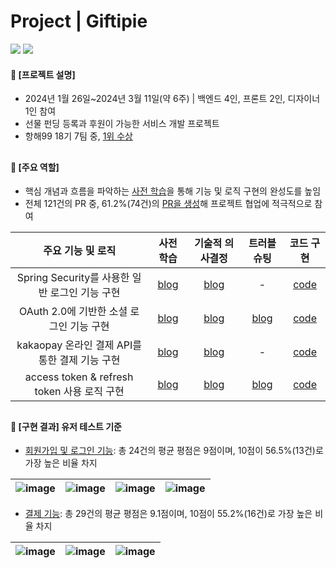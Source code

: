 ####  
# Project | Giftipie
<a href="https://github.com/Gift-For-You-Project/gift-for-you-BE"><img src="https://img.shields.io/badge/repository-backend repository-2677d0"/></a> <a href="https://jisulee-shsf.tistory.com/category/%F0%9F%93%8C%20Project%20%7C%20Giftipie"><img src="https://img.shields.io/badge/blog-project blog-2677d0"/></a>
#### 📌 [프로젝트 설명]
- 2024년 1월 26일~2024년 3월 11일(약 6주) | 백엔드 4인, 프론트 2인, 디자이너 1인 참여
- 선물 펀딩 등록과 후원이 가능한 서비스 개발 프로젝트 
- 항해99 18기 7팀 중, [1위 수상](https://github.com/jisulee-shsf/java-spring-boot-project/assets/109773795/f68ffdda-8206-4242-b37f-06e7a3e1bdc7)
##
#### 📌 [주요 역할]
- 핵심 개념과 흐름을 파악하는 [사전 학습](https://jisulee-shsf.tistory.com/category/%F0%9F%93%8C%20Project%20%7C%20Giftipie/Web%20%26%20Spring)을 통해 기능 및 로직 구현의 완성도를 높임
- 전체 121건의 PR 중, 61.2%(74건)의 [PR을 생성](https://github.com/Gift-For-You-Project/gift-for-you-BE/pulls?page=1&q=is%3Apr+is%3Aclosed+author%3Ajisulee-shsf)해 프로젝트 협업에 적극적으로 참여

|주요 기능 및 로직|사전 학습|기술적 의사결정|트러블 슈팅|코드 구현|
|:---:|:---:|:---:|:---:|:---:|
|Spring Security를 사용한 일반 로그인 기능 구현　|[blog](https://jisulee-shsf.tistory.com/438)|[blog](https://jisulee-shsf.tistory.com/432)|-|[code](./src/main/java/com/giftforyoube/global/jwt/filter/JwtAuthenticationFilter.java)|
|OAuth 2.0에 기반한 소셜 로그인 기능 구현　|[blog](https://jisulee-shsf.tistory.com/437)|[blog](https://jisulee-shsf.tistory.com/432)|[blog](https://jisulee-shsf.tistory.com/464)|[code](./src/main/java/com/giftforyoube/user/service)|
|kakaopay 온라인 결제 API를 통한 결제 기능 구현　|[blog](https://jisulee-shsf.tistory.com/434)|[blog](https://jisulee-shsf.tistory.com/433)|-|[code](./src/main/java/com/giftforyoube/donation/service/DonationService.java)|
|access token & refresh token 사용 로직 구현　|[blog](https://jisulee-shsf.tistory.com/431)|[blog](https://jisulee-shsf.tistory.com/415)|[blog](https://jisulee-shsf.tistory.com/454)|[code](./src/main/java/com/giftforyoube/global/jwt/filter/JwtAuthorizationFilter.java)|
##
#### 📌 [구현 결과] 유저 테스트 기준
- [회원가입 및 로그인 기능](https://jisulee-shsf.tistory.com/455): 총 24건의 평균 평점은 9점이며, 10점이 56.5%(13건)로 가장 높은 비율 차지
  
|![image](https://github.com/jisulee-shsf/java-spring-boot-project/assets/109773795/178c44da-31f7-46c7-a3d2-526c7b01c98f)|![image](https://github.com/jisulee-shsf/java-spring-boot-project/assets/109773795/664328a2-b013-482a-9024-f3517f0b1dd3)|![image](https://github.com/jisulee-shsf/java-spring-boot-project/assets/109773795/22ca58e5-60da-4cc9-8012-b05e8a4a30a6)|![image](https://github.com/jisulee-shsf/java-spring-boot-project/assets/109773795/a2378ecd-7f14-42c2-9318-314dea65438d)|
|:---:|:---:|:---:|:---:|

- [결제 기능](https://jisulee-shsf.tistory.com/462): 총 29건의 평균 평점은 9.1점이며, 10점이 55.2%(16건)로 가장 높은 비율 차지
  
|![image](https://github.com/jisulee-shsf/java-spring-boot-project/assets/109773795/adc7606e-1f43-48af-bfd7-cbd6f0ef1527)|![image](https://github.com/jisulee-shsf/java-spring-boot-project/assets/109773795/6b17a156-0cdd-4299-8b1e-aca644d1c291)|![image](https://github.com/jisulee-shsf/java-spring-boot-project/assets/109773795/0b368858-a5e9-48df-9c5a-02b9bd4aa212)|
|:---:|:---:|:---:|

####
